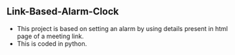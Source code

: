 ## Link-Based-Alarm-Clock
* This project is based on setting an alarm by using details present in html page of a meeting link.
* This is coded in python.
